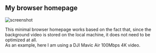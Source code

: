 ## My browser homepage

![screenshot](readme/screenshot.png)

This minimal browser homepage works based on the fact that, since the background video is stored on the local machine, it does not need to be optimized at all.  
As an example, here I am using a DJI Mavic Air 100Mbps 4K video.